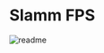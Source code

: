 <h1>Slamm FPS</h1>

![readme](https://github.com/pokemau/learn-opengl/assets/50209927/7fce9f4f-e1b8-402e-bee8-4ad3a167b2af)
